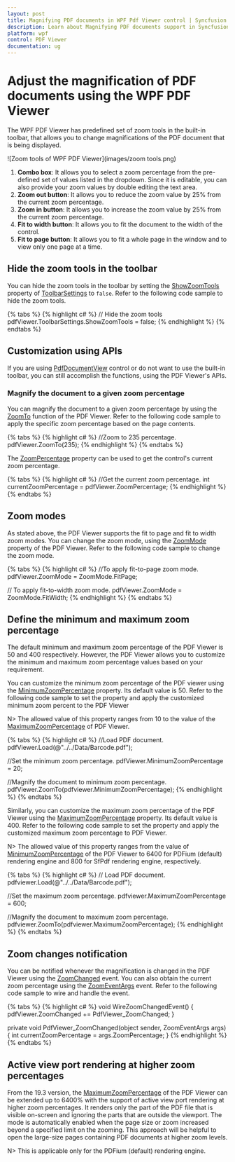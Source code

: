 ```yaml
---
layout: post
title: Magnifying PDF documents in WPF Pdf Viewer control | Syncfusion
description: Learn about Magnifying PDF documents support in Syncfusion WPF Pdf Viewer control, its elements and more.
platform: wpf
control: PDF Viewer
documentation: ug
---
```


# Adjust the magnification of PDF documents using the WPF PDF Viewer

The WPF PDF Viewer has predefined set of zoom tools in the built-in toolbar, that allows you to change magnifications of the PDF document that is being displayed.

![Zoom tools of WPF PDF Viewer](images/zoom tools.png)

1.	**Combo box**: It allows you to select a zoom percentage from the pre-defined set of values listed in the dropdown. Since it is editable, you can also provide your zoom values by double editing the text area.
2.	**Zoom out button**: It allows you to reduce the zoom value by 25% from the current zoom percentage.
3.	**Zoom in button**: It allows you to increase the zoom value by 25% from the current zoom percentage.
4.	**Fit to width button**: It allows you to fit the document to the width of the control.
5.	**Fit to page button**: It allows you to fit a whole page in the window and to view only one page at a time.

## Hide the zoom tools in the toolbar

You can hide the zoom tools in the toolbar by setting the [ShowZoomTools](https://help.syncfusion.com/cr/wpf/Syncfusion.Windows.PdfViewer.PdfViewerToolbarSettings.html#Syncfusion_Windows_PdfViewer_PdfViewerToolbarSettings_ShowZoomTools) property of [ToolbarSettings](https://help.syncfusion.com/cr/wpf/Syncfusion.Windows.PdfViewer.PdfViewerControl.html#Syncfusion_Windows_PdfViewer_PdfViewerControl_ToolbarSettings) to `false`. Refer to the following code sample to hide the zoom tools.

{% tabs %}
{% highlight c# %}
// Hide the zoom tools
pdfViewer.ToolbarSettings.ShowZoomTools = false;
{% endhighlight %}
{% endtabs %}

## Customization using APIs

If you are using [PdfDocumentView](https://help.syncfusion.com/cr/wpf/Syncfusion.Windows.PdfViewer.PdfDocumentView.html) control or do not want to use the built-in toolbar, you can still accomplish the functions, using the PDF Viewer's APIs. 

### Magnify the document to a given zoom percentage

You can magnify the document to a given zoom percentage by using the [ZoomTo](https://help.syncfusion.com/cr/wpf/Syncfusion.Windows.PdfViewer.PdfViewerControl.html#Syncfusion_Windows_PdfViewer_PdfViewerControl_ZoomTo_System_Int32_) function of the PDF Viewer. Refer to the following code sample to apply the specific zoom percentage based on the page contents.

{% tabs %}
{% highlight c# %}
//Zoom to 235 percentage.
pdfViewer.ZoomTo(235);
{% endhighlight %}
{% endtabs %}

The [ZoomPercentage](https://help.syncfusion.com/cr/wpf/Syncfusion.Windows.PdfViewer.PdfViewerControl.html#Syncfusion_Windows_PdfViewer_PdfViewerControl_ZoomPercentage) property can be used to get the control's current zoom percentage.

{% tabs %}
{% highlight c# %}
//Get the current zoom percentage.
int currentZoomPercentage = pdfViewer.ZoomPercentage;
{% endhighlight %}
{% endtabs %}

## Zoom modes

As stated above, the PDF Viewer supports the fit to page and fit to width zoom modes. You can change the zoom mode, using the [ZoomMode](https://help.syncfusion.com/cr/wpf/Syncfusion.Windows.PdfViewer.PdfViewerControl.html#Syncfusion_Windows_PdfViewer_PdfViewerControl_ZoomMode) property of the PDF Viewer. Refer to the following code sample to change the zoom mode.

{% tabs %}
{% highlight c# %}
//To apply fit-to-page zoom mode.
pdfViewer.ZoomMode = ZoomMode.FitPage;

// To apply fit-to-width zoom mode.
pdfViewer.ZoomMode = ZoomMode.FitWidth;
{% endhighlight %}
{% endtabs %}

## Define the minimum and maximum zoom percentage

The default minimum and maximum zoom percentage of the PDF Viewer is 50 and 400 respectively. However, the PDF Viewer allows you to customize the minimum and maximum zoom percentage values based on your requirement.

You can customize the minimum zoom percentage of the PDF viewer using the [MinimumZoomPercentage](https://help.syncfusion.com/cr/wpf/Syncfusion.Windows.PdfViewer.PdfViewerControl.html#Syncfusion_Windows_PdfViewer_PdfViewerControl_MinimumZoomPercentage) property. Its default value is 50. Refer to the following code sample to set the property and apply the customized minimum zoom percent to the PDF Viewer

N> The allowed value of this property ranges from 10 to the value of the [MaximumZoomPercentage](https://help.syncfusion.com/cr/wpf/Syncfusion.Windows.PdfViewer.PdfViewerControl.html#Syncfusion_Windows_PdfViewer_PdfViewerControl_MaximumZoomPercentage) of PDF Viewer.

{% tabs %}
{% highlight c# %}
//Load PDF document.
pdfViewer.Load(@"../../Data/Barcode.pdf");

//Set the minimum zoom percentage.
pdfViewer.MinimumZoomPercentage = 20;

//Magnify the document to minimum zoom percentage.
pdfViewer.ZoomTo(pdfviewer.MinimumZoomPercentage);
{% endhighlight %}
{% endtabs %}

Similarly, you can customize the maximum zoom percentage of the PDF Viewer using the [MaximumZoomPercentage](https://help.syncfusion.com/cr/wpf/Syncfusion.Windows.PdfViewer.PdfViewerControl.html#Syncfusion_Windows_PdfViewer_PdfViewerControl_MaximumZoomPercentage) property. Its default value is 400. Refer to the following code sample to set the property and apply the customized maximum zoom percentage to PDF Viewer.

N> The allowed value of this property ranges from the value of [MinimumZoomPercentage](https://help.syncfusion.com/cr/wpf/Syncfusion.Windows.PdfViewer.PdfViewerControl.html#Syncfusion_Windows_PdfViewer_PdfViewerControl_MinimumZoomPercentage) of the PDF Viewer to 6400 for PDFium (default) rendering engine and 800 for SfPdf rendering engine, respectively.

{% tabs %}
{% highlight c# %}
// Load PDF document.
pdfviewer.Load(@"../../Data/Barcode.pdf");

//Set the maximum zoom percentage.
pdfviewer.MaximumZoomPercentage = 600;

//Magnify the document to maximum zoom percentage.
pdfviewer.ZoomTo(pdfviewer.MaximumZoomPercentage);
{% endhighlight %}
{% endtabs %}

## Zoom changes notification

You can be notified whenever the magnification is changed in the PDF Viewer using the [ZoomChanged](https://help.syncfusion.com/cr/wpf/Syncfusion.Windows.PdfViewer.PdfViewerControl.html#Syncfusion_Windows_PdfViewer_PdfViewerControl_ZoomChanged) event. You can also obtain the current zoom percentage using the [ZoomEventArgs](https://help.syncfusion.com/cr/wpf/Syncfusion.Windows.PdfViewer.ZoomEventArgs.html) event. Refer to the following code sample to wire and handle the event.

{% tabs %}
{% highlight c# %}
void WireZoomChangedEvent()
{
    pdfViewer.ZoomChanged += PdfViewer_ZoomChanged;
}

private void PdfViewer_ZoomChanged(object sender, ZoomEventArgs args)
{
    int currentZoomPercentage = args.ZoomPercentage;
}
{% endhighlight %}
{% endtabs %}

## Active view port rendering at higher zoom percentages

From the 19.3 version, the [MaximumZoomPercentage](https://help.syncfusion.com/cr/wpf/Syncfusion.Windows.PdfViewer.PdfViewerControl.html#Syncfusion_Windows_PdfViewer_PdfViewerControl_MaximumZoomPercentage) of the PDF Viewer can be extended up to 6400% with the support of active view port rendering at higher zoom percentages. It renders only the part of the PDF file that is visible on-screen and ignoring the parts that are outside the viewport. The mode is automatically enabled when the page size or zoom increased beyond a specified limit on the zooming.  This approach will be helpful to open the large-size pages containing PDF documents at higher zoom levels.

N> This is applicable only for the PDFium (default) rendering engine.